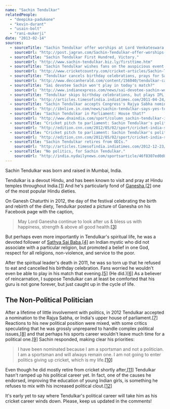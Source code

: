 ```yaml
---
name: "Sachin Tendulkar"
relatedPeople:
  - "deepika-padukone"
  - "kevin-durant"
  - "usain-bolt"
  - "rani-mukerji"
date: "2013-02-14"
sources:
  - sourceTitle: "Sachin Tendulkar offer worships at Lord Venkateswara temple."
    sourceUrl: "http://post.jagran.com/Sachin-Tendulkar-offer-worships-at-Lord-Venkateswara-temple-1359783903"
  - sourceTitle: "Sachin Tendulkar First Hundred, Victory."
    sourceUrl: "http://www.sachin-tendulkar.biz.ly/firsttime.htm"
  - sourceTitle: "Sachin Tendulkar wishes fans on the auspicious event of Ganesh Chaturthi."
    sourceUrl: "http://www.cricketcountry.com/cricket-articles/Sachin-Tendulkar-wishes-fans-on-the-auspicious-event-of-Ganesh-Chaturthi/18071"
  - sourceTitle: "Tendulkar cancels birthday celebrations, prays for Sai Baba."
    sourceUrl: "http://www.deccanherald.com/content/156040/tendulkar-cancels-birthday-celebrations-prays.html"
  - sourceTitle: "Sai devotee Sachin won't play in today's match?"
    sourceUrl: "http://www.indianexpress.com/news/sai-devotee-sachin-wont-play-in-todays-mat/780600/"
  - sourceTitle: "Tendulkar skips birthday celebrations, but plays IPL match."
    sourceUrl: "http://articles.timesofindia.indiatimes.com/2011-04-24/top-stories/29469014_1_birthday-celebrations-sachin-tendulkar-sathya-sai-baba"
  - sourceTitle: "Sachin Tendulkar accepts Congress's Rajya Sabha nomination offer."
    sourceUrl: "http://ibnlive.in.com/news/sachin-tendulkar-says-yes-to-rs-nomination/252413-37-64.html"
  - sourceTitle: "Sachin Tendulkar in Parliament: House that?"
    sourceUrl: "http://www.dnaindia.com/sport/column_sachin-tendulkar-in-parliament-house-that_1681741"
  - sourceTitle: "Cricket pitch to parliament: Sachin Tendulkar's political move."
    sourceUrl: "http://edition.cnn.com/2012/05/02/sport/cricket-india-sachin-tendulkar-politics"
  - sourceTitle: "Cricket pitch to parliament: Sachin Tendulkar's political move."
    sourceUrl: "http://edition.cnn.com/2012/05/02/sport/cricket-india-sachin-tendulkar-politics"
  - sourceTitle: "Sachin Tendulkar retires from ODIs."
    sourceUrl: "http://articles.timesofindia.indiatimes.com/2012-12-23/top-stories/35982309_1_sachin-tendulkar-odi-format-international-tons"
  - sourceTitle: "No politics, for Sachin Tendulkar."
    sourceUrl: "http://india.nydailynews.com/sportsarticle/46f8307ed0d8b8d68fc211bdea7c641f/no-politics-for-sachin-tendulkar"
---
```


Sachin Tendulkar was born and raised in Mumbai, India.

Tendulkar is a devout Hindu, and has been known to visit and pray at Hindu temples throughout India.<a class="source-citation" href="http://post.jagran.com/Sachin-Tendulkar-offer-worships-at-Lord-Venkateswara-temple-1359783903" title="Sachin Tendulkar offer worships at Lord Venkateswara temple.">[1]</a> And he's particularly fond of [Ganesha](http://en.wikipedia.org/wiki/Ganesha),<a class="source-citation" href="http://www.sachin-tendulkar.biz.ly/firsttime.htm" title="Sachin Tendulkar First Hundred, Victory.">[2]</a> one of the most popular Hindu dieties.

On Ganesh Chaturthi in 2012, the day of the festival celebrating the birth and rebirth of the diety, Tendulkar posted a picture of Ganesha on his Facebook page with the caption,

>May Lord Ganesha continue to look after us & bless us with happiness, strength & above all good health.<a class="source-citation" href="http://www.cricketcountry.com/cricket-articles/Sachin-Tendulkar-wishes-fans-on-the-auspicious-event-of-Ganesh-Chaturthi/18071" title="Sachin Tendulkar wishes fans on the auspicious event of Ganesh Chaturthi.">[3]</a>

But perhaps even more importantly in Tendulkar's spiritual life, he was a devoted follower of [Sathya Sai Baba](http://en.wikipedia.org/wiki/Sathya_Sai_Baba),<a class="source-citation" href="http://www.deccanherald.com/content/156040/tendulkar-cancels-birthday-celebrations-prays.html" title="Tendulkar cancels birthday celebrations, prays for Sai Baba.">[4]</a> an Indian mystic who did not associate with a particular religion, but promoted a belief in one God, respect for all religions, non-violence, and service to the poor.

After the spiritual leader's death in 2011, he was so torn up that he refused to eat and cancelled his birthday celebration. Fans worried he wouldn't even be able to play in his match that evening.<a class="source-citation" href="http://www.indianexpress.com/news/sai-devotee-sachin-wont-play-in-todays-mat/780600/" title="Sai devotee Sachin won&apos;t play in today&apos;s match?">[5]</a> (He did.)<a class="source-citation" href="http://articles.timesofindia.indiatimes.com/2011-04-24/top-stories/29469014_1_birthday-celebrations-sachin-tendulkar-sathya-sai-baba" title="Tendulkar skips birthday celebrations, but plays IPL match.">[6]</a> As a believer of reincarnation, I suppose Tendulkar can at least be comforted that his guru is not gone forever, but just caught up in the cycle of life.


## The Non-Political Politician

After a lifetime of little involvement with politics, in 2012 Tendulkar accepted a nomination to the Rajya Sabha, or India's upper house of parliament.<a class="source-citation" href="http://ibnlive.in.com/news/sachin-tendulkar-says-yes-to-rs-nomination/252413-37-64.html" title="Sachin Tendulkar accepts Congress&apos;s Rajya Sabha nomination offer.">[7]</a> Reactions to his new political position were mixed, with some critics speculating that he was grossly unprepared to handle complex political issues,<a class="source-citation" href="http://www.dnaindia.com/sport/column_sachin-tendulkar-in-parliament-house-that_1681741" title="Sachin Tendulkar in Parliament: House that?">[8]</a> and that perhaps his sports career wouldn't leave much time for a political one.<a class="source-citation" href="http://edition.cnn.com/2012/05/02/sport/cricket-india-sachin-tendulkar-politics" title="Cricket pitch to parliament: Sachin Tendulkar&apos;s political move.">[9]</a> Sachin responded, making clear his priorities:

>I have been nominated because I am a sportsman and not a politician. I am a sportsman and will always remain one. I am not going to enter politics giving up cricket, which is my life.<a class="source-citation" href="http://edition.cnn.com/2012/05/02/sport/cricket-india-sachin-tendulkar-politics" title="Cricket pitch to parliament: Sachin Tendulkar&apos;s political move.">[10]</a>

Even though he did mostly retire from cricket shortly after,<a class="source-citation" href="http://articles.timesofindia.indiatimes.com/2012-12-23/top-stories/35982309_1_sachin-tendulkar-odi-format-international-tons" title="Sachin Tendulkar retires from ODIs.">[11]</a> Tendulkar hasn't ramped up his political career yet. In fact, one of the causes he endorsed, improving the education of young Indian girls, is something he refuses to mix with his increased political clout.<a class="source-citation" href="http://india.nydailynews.com/sportsarticle/46f8307ed0d8b8d68fc211bdea7c641f/no-politics-for-sachin-tendulkar" title="No politics, for Sachin Tendulkar.">[12]</a>

It's early yet to say where Tendulkar's political career will take him as his cricket career winds down. Please, keep us updated in the comments!
